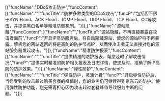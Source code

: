 [{"funcName":"DDoS攻击防护","funcContent":[{"funcName":"","funcTitle":"防护多种类型的DDoS攻击","funcP":"包括但不限于SYN Flood、ACK Flood 、ICMP Flood、UDP Flood、TCP Flood、CC等攻击，并提供黑白名单等精准防御机制。"}]},{"funcName":"源站隐藏","funcContent":[{"funcName":"","funcTitle":"源站隐藏，不再直接暴露在攻击者面前","funcP":"开启IP高防服务后，将自动隐藏源站，使您的源站IP将不再暴露。解析您的网站返回的将是高防的防护节点IP，从而使攻击者无法直接对您的源站服务器发起攻击。"}]},{"funcName":"精准防护报表","funcContent":[{"funcName":"","funcTitle":"提供精准的防护报表，帮您及时了解攻击情况","funcP":"提供实时精准的防护相关报表及日志详情，使您及时、准确了解IP高防的防护效果。"}]},{"funcName":"弹性防护","funcContent":[{"funcName":"","funcTitle":"弹性防护，灵活计费","funcP":"开启弹性防护后，当您受到的攻击超过购买套餐的峰值时，您的业务仍可继续得到京东云的防护。使用弹性防护功能，您无需再担心因为攻击超过套餐峰值导致服务中断的问题。"}]}]
